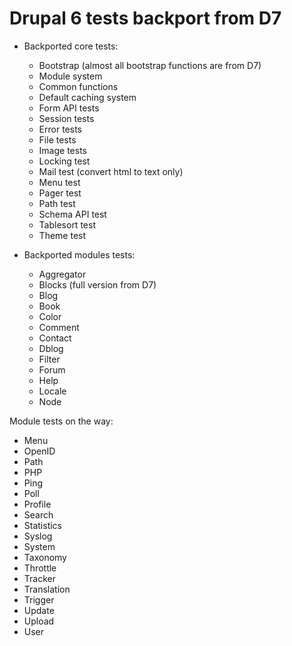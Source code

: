 # Drupal 6 tests backport from D7

- Backported core tests:
  - Bootstrap (almost all bootstrap functions are from D7)
  - Module system
  - Common functions
  - Default caching system
  - Form API tests
  - Session tests
  - Error tests
  - File tests
  - Image tests
  - Locking test
  - Mail test (convert html to text only)
  - Menu test
  - Pager test
  - Path test
  - Schema API test
  - Tablesort test
  - Theme test

- Backported modules tests:
  - Aggregator
  - Blocks (full version from D7)
  - Blog
  - Book
  - Color
  - Comment
  - Contact
  - Dblog
  - Filter
  - Forum
  - Help
  - Locale
  - Node

Module tests on the way:
 - Menu
 - OpenID
 - Path
 - PHP
 - Ping
 - Poll
 - Profile
 - Search
 - Statistics
 - Syslog
 - System
 - Taxonomy
 - Throttle
 - Tracker
 - Translation
 - Trigger
 - Update
 - Upload
 - User